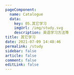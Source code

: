 ```yaml
---
pageComponent: 
  name: Catalogue
  data: 
    key: 05.其它学习
    imgUrl: /img/study.svg
    description: 英语学习方法等
title: 其它学习
date: 2021-07-09 14:48:46
permalink: /study
sidebar: false
article: false
comment: false
editLink: false
---
```

